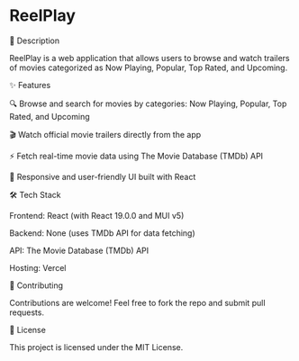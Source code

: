 # ReelPlay

📖 Description

ReelPlay is a web application that allows users to browse and watch trailers of movies categorized as Now Playing, Popular, Top Rated, and Upcoming.

✨ Features

🔍 Browse and search for movies by categories: Now Playing, Popular, Top Rated, and Upcoming

🎬 Watch official movie trailers directly from the app

⚡ Fetch real-time movie data using The Movie Database (TMDb) API

📱 Responsive and user-friendly UI built with React

🛠 Tech Stack

Frontend: React (with React 19.0.0 and MUI v5)

Backend: None (uses TMDb API for data fetching)

API: The Movie Database (TMDb) API

Hosting: Vercel

🤝 Contributing

Contributions are welcome! Feel free to fork the repo and submit pull requests.

📜 License

This project is licensed under the MIT License.

